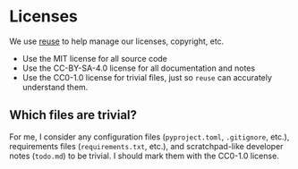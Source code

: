<!--
SPDX-FileCopyrightText: 2023 Alex Lemna <git@alexanderlemna.com>

SPDX-License-Identifier: CC-BY-SA-4.0
-->

# Licenses

We use [reuse](https://reuse.software/) to help manage our licenses, copyright, etc.

- Use the MIT license for all source code
- Use the CC-BY-SA-4.0 license for all documentation and notes
- Use the CC0-1.0 license for trivial files, just so `reuse` can accurately understand them.

## Which files are trivial?

For me, I consider any configuration files (`pyproject.toml`, `.gitignore`, etc.), requirements files (`requirements.txt`, etc.), and scratchpad-like developer notes (`todo.md`) to be trivial. I should mark them with the CC0-1.0 license.

